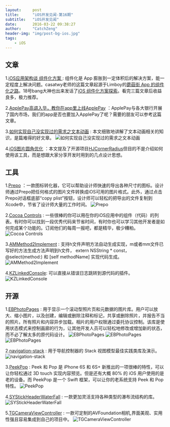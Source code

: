 ```yaml
---
layout:     post
title:      "iOS开发见闻-第16期"
subtitle:   "iOS开发见闻"
date:       2016-03-22 09:38:27 
author:     "CatchZeng"
header-img: "img/post-bg-ios.jpg"
tags:
    - iOS
---
```

<span id="busuanzi_container_page_pv"></span>

## 文章
1.[iOS应用架构谈 组件化方案 ](http://casatwy.com/iOS-Modulization.html) : 组件化是 App 膨胀到一定体积后的解决方案，能一定程度上解决问题。casatwy老师的这篇文章起源于Limboy的[蘑菇街 App 的组件化之路](http://limboy.me/ios/2016/03/10/mgj-components.html)。18号bang大神也出来发话了[iOS 组件化方案探索](http://blog.cnbang.net/tech/3080/)。看完三篇文章后收益良多，极力推荐。

2.[ApplePay高调入华，教你在app里上线ApplePay](http://www.jianshu.com/p/a0c4d34feadd) ：ApplePay与各大银行开展了国内市场，我们的app是否也要加入ApplePay了呢？需要的朋友可以参考这篇文章。

3.[如何实现自己没实现过的需求之文本动画](http://www.ismash.cn/post/ru-he-shi-xian-zi-ji-mei-shi-xian-guo-de-xu-qiu-zhi-wen-ben-dong-hua-pian) : 本文细致地讲解了文本动画相关的知识，是篇难得的好文章。
![如何实现自己没实现过的需求之文本动画](https://cloud.githubusercontent.com/assets/3759810/13845905/1e55a5d0-ec7e-11e5-9631-68aaf6b07ba1.gif)

4.[iOS图片圆角优化](http://www.olinone.com/?p=484) ：本文提及了开源项目[HJCornerRadius](https://github.com/panghaijiao/HJCornerRadius)但目的不是介绍如何使用该工具，而是想跟大家分享开发时用到的几点设计思想。


## 工具
1.[Prepo](https://itunes.apple.com/app/prepo/id476533227?mt=12) ：一款图标转化器，它可以帮助设计师快速的导出各种尺寸的图标。设计师通过Prepo把任何格式的图片文件转换成iOS可用的图片格式。此外，通过点击Prepo对话框底部“copy plist”按钮，设计师可以轻松的把导出的文件复制到Xcode中，节省了设计师大量的工作时间。
![Prepo](http://a5.mzstatic.com/us/r30/Purple4/v4/ff/30/41/ff30414a-fdc5-ea96-4a2f-396291368d18/screen800x500.jpeg)

2.[Cocoa Controls](https://www.cocoacontrols.com/) : 一些很棒的你可以用在你的iOS应用中的组件（代码）的列表。有时你可以找到一段优秀代码来节省时间，有时你也可以学习其他开发者是如何完成某个功能的。订阅他们的每周一报吧，都是精华，极少糟粕。
![Cocoa Controls](https://www.cocoacontrols.com/assets/logo@2x-1b08dd117f43ea835e9af45533fd6e75.png)

3.[AMMethod2Implement](https://github.com/MellongLau/AMMethod2Implement) : 支持h文件声明方法自动生成实现，m或者mm文件已写好的方法生成方法声明到h文件， extern NSString * const， @select(method:) 和 [self methodName] 实现代码生成。
![AMMethod2Implement](https://camo.githubusercontent.com/f22645bb84f9ddbdcca5cf9850eb7dc8f66f1ea3/68747470733a2f2f7261772e6769746875622e636f6d2f4d656c6c6f6e674c61752f414d4d6574686f6432496d706c656d656e742f6d61737465722f53637265656e73686f74732f757361676553637265656e73686f742e676966)

4.[KZLinkedConsole](https://github.com/krzysztofzablocki/KZLinkedConsole): 可以直接从错误日志跳转到源代码的插件。
![KZLinkedConsole](https://github.com/krzysztofzablocki/KZLinkedConsole/raw/master/logs.gif?raw=true)


## 开源
1.[EBPhotoPages](https://github.com/EddyBorja/EBPhotoPages) : 用于显示一个滚动型照片页和元数据的图片库。用户可以放大、缩小图片，以及创建，编辑或删除注释和标记，共享或删除照片，并报告不当的照片。所有照片和内容异步加载。相片的用户权限通过委托协议控制。该库是使用状态模式来控制画廊的行为，让其他开发人员可以轻松地修改或增加新的状态，而不必了解太多的原代码设计。
![EBPhotoPages](https://github.com/EddyBorja/EBPhotoPages/raw/master/EBPhotoPages@1x.png)
![EBPhotoPages](https://github.com/EddyBorja/EBPhotoPages/raw/master/3.png)
![EBPhotoPages](https://github.com/EddyBorja/EBPhotoPages/raw/master/5.png)

2.[navigation-stack](https://github.com/Ramotion/navigation-stack) : 用于导航控制器的 Stack 视图模型最佳实践类库及演示。
![navigation-stack](https://github.com/Ramotion/navigation-stack/raw/master/Navigation-Stack.gif) 

3.[PeekPop](https://github.com/marmelroy/PeekPop) : Peek 和 Pop 是 iPhone 6S 和 6S+ 新推出的一项很棒的特性，可以让你轻松通过 3D touch 实现内容预览。但是还有大概 80% 的 iOS 用户使用的是老的设备。而 PeekPop 是一个 Swift 框架，可以让你的老系统支持 Peek 和 Pop 特性。
![PeekPop](https://camo.githubusercontent.com/4a3f8f136def3a4fa4fe0c00cb02118e72d838dc/687474703a2f2f692e67697068792e636f6d2f336f3761626c7530616449436651334f58432e676966) 

4.[SYStickHeaderWaterFall](https://github.com/zhangsuya/SYStickHeaderWaterFall) : 一款更加灵活支持各种类型的瀑布流结构的库。
![SYStickHeaderWaterFall](https://github.com/zhangsuya/SYStickHeaderWaterFall/raw/master/SYStickHeaderWaterFall/4.gif)

5.[TGCameraViewController](https://github.com/tdginternet/TGCameraViewController) : 一款可定制的AVFoundation相机,界面美观、实用性强且容易集成到自己的项目中。
![TGCameraViewController](https://camo.githubusercontent.com/420d3b828938e244f8bcf943343dc271ecc9e150/687474703a2f2f7332382e706f7374696d672e6f72672f65656c69316f6d63742f544743616d6572615f566965775f436f6e74726f6c6c65722e706e67)
